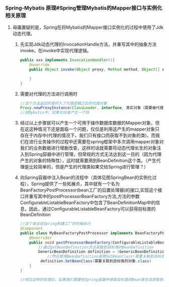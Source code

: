 ### Spring-Mybatis 原理#Spring管理Mybatis的Mapper接口与实例化相关原理

1. 毋庸置疑的是，Spring在将Mybatis的Mapper接口实例化的过程中使用了Jdk动态代理。

   1. 先实现Jdk动态代理的InvocationHandle方法，并重写其中的抽象方法invoke，在invoke中实现代理逻辑。

      ```java
      public xxx implements InvocationHandler(){
          @override
          public Object invoke(Object proxy, Method method, Object[] args){
              
          }
      }
      ```

      

   2. 需要对代理的方法进行调用时

      ```java
      //这个方法返回的是织入了代理逻辑之后的代理对象
      Proxy.newProxyInstance(ClassLoader, interface, 真实对象（需要被代理的对象）)
      //在Mybatis中，如果仅仅是产生一个将    
      ```

   3. 经过以上步骤就可以产生一个可用于操作数据库数据的Mapper对象，但在这这种情况下还是面临一个问题，仅仅是利用这产生的mapper对象只存在于内存中(代理的情况下，我们只有接口而获取不到对象的类)，而我们在进行业务操作的过程中还需要在spring框架中多次调用mapper对象对我们的业务数据进行增删改查，这样的话就需要将动态代理长生的对象注入到Spring容器中进行管理，但常规的方式无法达到这一目的（因为代理产生的对象的特殊性），这时就需要用到BeanDefinition这个类。（产生代理是比较简单的，但是产生的代理类如果交给Spring进行管理？）

   4. 向Spring容器中注入Bean的流程中（具体见图SpringBean的实例化过程），Spring提供了一些拓展点，其中就有一个名为BeanFactoryPostProcessor(bean工厂的后置处理器)的接口,实现这个接口并重写其中的postProcessorBeanFactory方法,方法的参数ConfigurableListableBeanFactory中包含了BeanDefinitionMap中的信息，因此，通过ConfigurableListableBeanFactory可以获得目标类的BeanDefinition

      ```java
      //这个类会在Spring构建工厂的时候执行
      @Component
      public class MyBeanFactoryPostProcessor implements BeanFactoryPostProcessor{
          @Overrider
          public void postProcessorBeanFactory(ConfigurableListableBeanFactory beanFactory){
              //通过getBeanDefinition方法获取到目标类的BeanDefinition
              GenericBeanDefinition definition = (GenericBeanDefinition)beanFactory.getBeanDefinition("全类名")；
                  //然后使用BeanDefinition调用SetBeanClass(需要关联到目标类的对象.class)
               definition.SetBeanClass(需要关联到目标类的对象.class)   
          }
      }
      
      //经过这样的处理后，如果我们需要在Spring容器中获取目标类的Bean是无法获取到的，但是可以获取到SetBeanClass()方法中设置的对象。因为在经过BeanFactoryPostProcessor的处理后，注入到Spring容器中的bean变成了SetBeanClass()方法中设置的对象
      ```

      